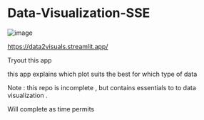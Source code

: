 # Data-Visualization-SSE

![image](https://github.com/user-attachments/assets/3cdec5e2-19b1-4fe6-91eb-d1494c2d6498)

https://data2visuals.streamlit.app/ 

Tryout this app 

this app explains which plot suits the best for which type of data 


Note : this repo is incomplete , but contains essentials to to data visualization .

Will complete as time permits
